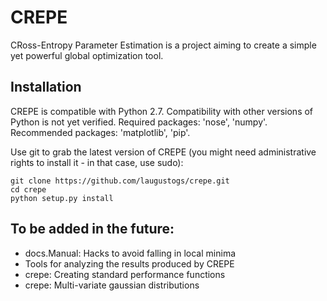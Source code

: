 # CREPE

CRoss-Entropy Parameter Estimation is a project aiming to create a simple yet powerful global optimization tool.

Installation
------------

CREPE is compatible with Python 2.7. Compatibility with other versions of Python is not yet verified. Required packages: 'nose', 'numpy'. Recommended packages: 'matplotlib', 'pip'.

Use git to grab the latest version of CREPE (you might need administrative rights to install it - in that case, use sudo):

    git clone https://github.com/laugustogs/crepe.git
    cd crepe
    python setup.py install


To be added in the future:
------------

* docs.Manual: Hacks to avoid falling in local minima
* Tools for analyzing the results produced by CREPE
* crepe: Creating standard performance functions
* crepe: Multi-variate gaussian distributions
